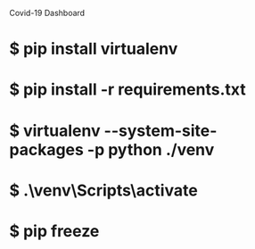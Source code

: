 
Covid-19 Dashboard


# $ pip install virtualenv
# $ pip install -r requirements.txt
# $ virtualenv --system-site-packages -p python ./venv
# $ .\venv\Scripts\activate
# $ pip freeze

